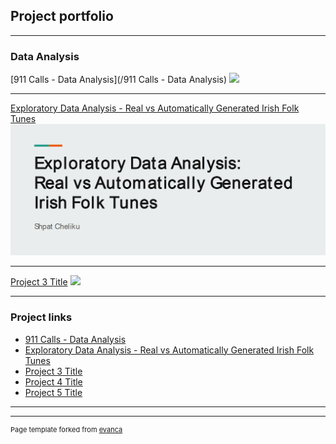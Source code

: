 ## Project portfolio

---

### Data Analysis 

[911 Calls - Data Analysis](/911 Calls - Data Analysis)
<img src="images/dummy_thumbnail.jpg?raw=true"/>

---
[Exploratory Data Analysis - Real vs Automatically Generated Irish Folk Tunes](/pdf/music_classification.pdf)
<img src="images/music_classification.png?raw=true"/>

---
[Project 3 Title](http://example.com/)
<img src="images/dummy_thumbnail.jpg?raw=true"/>

---

### Project links

- [911 Calls - Data Analysis](http://example.com/)
- [Exploratory Data Analysis - Real vs Automatically Generated Irish Folk Tunes](https://github.com/ShpatCheliku/smt)
- [Project 3 Title](http://example.com/)
- [Project 4 Title](http://example.com/)
- [Project 5 Title](http://example.com/)

---




---
<p style="font-size:11px">Page template forked from <a href="https://github.com/evanca/quick-portfolio">evanca</a></p>
<!-- Remove above link if you don't want to attibute -->
